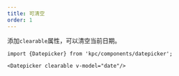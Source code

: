 ```yaml
---
title: 可清空
order: 1
---
```


添加`clearable`属性，可以清空当前日期。

```vdt
import {Datepicker} from 'kpc/components/datepicker';

<Datepicker clearable v-model="date"/>
```

